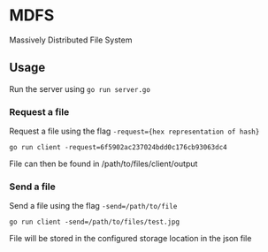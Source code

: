 # MDFS
Massively Distributed File System

## Usage
Run the server using ``go run server.go``

### Request a file
Request a file using the flag `-request={hex representation of hash}`

```
go run client -request=6f5902ac237024bdd0c176cb93063dc4
```

File can then be found in /path/to/files/client/output

### Send a file
Send a file using the flag `-send=/path/to/file`

```
go run client -send=/path/to/files/test.jpg
```

File will be stored in the configured storage location in the json file 